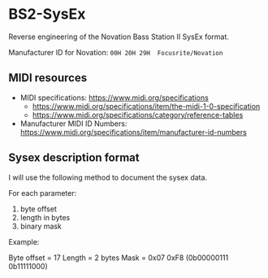 # BS2-SysEx

Reverse engineering of the Novation Bass Station II SysEx format.

Manufacturer ID for Novation: `00H 20H 29H	Focusrite/Novation`

## MIDI resources

- MIDI specifications: https://www.midi.org/specifications
  - https://www.midi.org/specifications/item/the-midi-1-0-specification  
  - https://www.midi.org/specifications/category/reference-tables
- Manufacturer MIDI ID Numbers: https://www.midi.org/specifications/item/manufacturer-id-numbers

## Sysex description format

I will use the following method to document the sysex data.

For each parameter: 

1. byte offset
2. length in bytes
3. binary mask

Example:

Byte offset = 17
Length = 2 bytes
Mask = 0x07 0xF8 (0b00000111 0b11111000)

